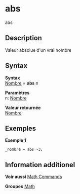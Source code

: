 # abs
abs

## Description
Valeur absolue d'un vrai nombre

## Syntax

**Syntax**<br>
[Nombre](types/Nombre.md) = **abs** n

**Paramètres**<br>
n: [Nombre](types/Nombre.md)

**Valeur retournée**<br>
[Nombre](types/Nombre.md)

## Exemples

**Exemple 1**
```sqf
_nombre = abs -3;
```

## Information additionel
**Voir aussi**
[Math Commands](link)

**Groupes**
[Math](link)